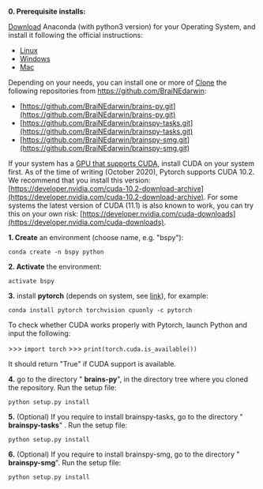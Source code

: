 **0. Prerequisite installs:**

[Download](https://www.anaconda.com/download) Anaconda (with python3 version) for your Operating System, and install it following the official instructions:

-   [Linux](https://docs.continuum.io/anaconda/install/linux/)
-   [Windows](https://docs.continuum.io/anaconda/install/windows/)
-   [Mac](https://docs.continuum.io/anaconda/install/mac-os/)

Depending on your needs, you can install one or more of  [Clone](https://word2md.com/C:%5CData%5CSoftware%5CClone) the following repositories from https://github.com/BraiNEdarwin:

* [https://github.com/BraiNEdarwin/brains-py.git](https://github.com/BraiNEdarwin/brains-py.git)
* [https://github.com/BraiNEdarwin/brainspy-tasks.git](https://github.com/BraiNEdarwin/brainspy-tasks.git)
* [https://github.com/BraiNEdarwin/brainspy-smg.git](https://github.com/BraiNEdarwin/brainspy-smg.git)

If your system has a [GPU that supports CUDA](https://developer.nvidia.com/cuda-gpus), install CUDA on your system first. As of the time of writing (October 2020), Pytorch supports CUDA 10.2. We recommend that you install this version: [https://developer.nvidia.com/cuda-10.2-download-archive](https://developer.nvidia.com/cuda-10.2-download-archive). For some systems the latest version of CUDA (11.1) is also known to work, you can try this on your own risk: [https://developer.nvidia.com/cuda-downloads](https://developer.nvidia.com/cuda-downloads).

**1. Create** an environment (choose name, e.g. "bspy"):

``conda create -n bspy python``

**2. Activate** the environment:

``activate bspy``

**3.** install **pytorch** (depends on system, see [link](https://pytorch.org/get-started/locally/)), for example:

``conda install pytorch torchvision cpuonly -c pytorch``

To check whether CUDA works properly with Pytorch, launch Python and input the following:

&gt;&gt;&gt; ``import torch``
&gt;&gt;&gt; ``print(torch.cuda.is_available())``

It should return "True" if CUDA support is available.

**4.** go to the directory " **brains-py**", in the directory tree where you cloned the repository. Run the setup file:

``python setup.py install``

**5.** (Optional) If you require to install brainspy-tasks, go to the directory " **brainspy-tasks**" . Run the setup file:

``python setup.py install``

**6.** (Optional) If you require to install brainspy-smg, go to the directory " **brainspy-smg**". Run the setup file:

``python setup.py install``
